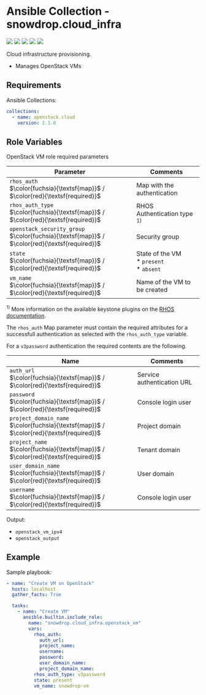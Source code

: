 
# Ansible Collection - snowdrop.cloud_infra

![](https://github.com/snowdrop/ansible-collection-cloud-infra/actions/workflows/pr.yml/badge.svg)
![](https://img.shields.io/github/release/snowdrop/ansible-collection-cloud-infra.svg)
![](https://img.shields.io/github/release-date/snowdrop/ansible-collection-cloud-infra.svg)
![](https://img.shields.io/github/repo-size/snowdrop/ansible-collection-cloud-infra.svg)
![](https://img.shields.io/github/license/snowdrop/ansible-collection-cloud-infra.svg)


Cloud infrastructure provisioning.

* Manages OpenStack VMs

## Requirements

Ansible Collections:

```yaml
collections:
  - name: openstack.cloud
    version: 2.1.0
```

## Role Variables

OpenStack VM role required parameters

| Parameter | Comments   |
|-----------|------------|
| `rhos_auth` <br/> $\color{fuchsia}{\textsf{map}}$ / $\color{red}{\textsf{required}}$ | Map with the authentication |
| `rhos_auth_type` <br/>$\color{fuchsia}{\textsf{map}}$ / $\color{red}{\textsf{required}}$ | RHOS Authentication type  <sup>1)</sup> |
| `openstack_security_group` <br/>$\color{fuchsia}{\textsf{map}}$ / $\color{red}{\textsf{required}}$ | Security group |
| `state` <br/>$\color{fuchsia}{\textsf{map}}$ / $\color{red}{\textsf{required}}$ | State of the VM <br/> * `present` <br/> * `absent` |
| `vm_name` <br/>$\color{fuchsia}{\textsf{map}}$ / $\color{red}{\textsf{required}}$ | Name of the VM to be created |

<sup>1)</sup> More information on the available keystone plugins on the 
[RHOS documentation](https://docs.openstack.org/keystoneauth/latest/plugin-options.html#available-plugins).
 
The `rhos_auth` Map parameter must contain the required attributes for a successfull 
 authentication as selected with the `rhos_auth_type` variable. 
 
For a `v3password` authentication the required contents are the following.

| Name  | Comments                          |
|-------|-----------------------------------|
| `auth_url`      <br/>$\color{fuchsia}{\textsf{map}}$ / $\color{red}{\textsf{required}}$ | Service authentication URL |
| `password` <br/>$\color{fuchsia}{\textsf{map}}$ / $\color{red}{\textsf{required}}$ | Console login user |
| `project_domain_name`   <br/>$\color{fuchsia}{\textsf{map}}$ / $\color{red}{\textsf{required}}$ | Project domain |
| `project_name` <br/>$\color{fuchsia}{\textsf{map}}$ / $\color{red}{\textsf{required}}$ | Tenant domain |
| `user_domain_name`      <br/>$\color{fuchsia}{\textsf{map}}$ / $\color{red}{\textsf{required}}$ | User domain |
| `username` <br/>$\color{fuchsia}{\textsf{map}}$ / $\color{red}{\textsf{required}}$ | Console login user |

Output: 
* `openstack_vm_ipv4`
* `openstack_output`

## Example

Sample playbook:

```yaml
- name: "Create VM on OpenStack"
  hosts: localhost
  gather_facts: True

  tasks:
    - name: "Create VM"
      ansible.builtin.include_role:
        name: "snowdrop.cloud_infra.openstack_vm"
        vars:
          rhos_auth:
            auth_url: 
            project_name: 
            username: 
            password: 
            user_domain_name: 
            project_domain_name: 
          rhos_auth_type: v3password
          state: present
          vm_name: snowdrop-vm
```
